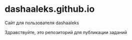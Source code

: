 # dashaaleks.github.io
Сайт для пользователя dashaaleks

Здравствуйте, это репозиторий для публикации заданий

